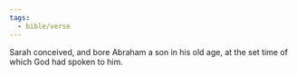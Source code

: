 ```yaml
---
tags:
  - bible/verse
---
```

Sarah conceived, and bore Abraham a son in his old age, at the set time of which God had spoken to him.